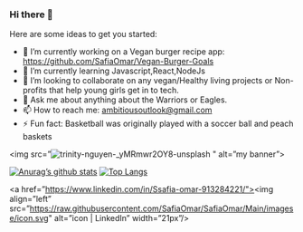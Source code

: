 ### Hi there 👋

Here are some ideas to get you started:

- 🔭 I’m currently working on a Vegan burger recipe app: https://github.com/SafiaOmar/Vegan-Burger-Goals
- 🌱 I’m currently learning Javascript,React,NodeJs
- 👯 I’m looking to collaborate on any vegan/Healthy living projects or Non-profits that help young girls get in to tech.
- 💬 Ask me about anything about the Warriors or Eagles.
- 📫 How to reach me: ambitiousoutlook@gmail.com
- ⚡ Fun fact: Basketball was originally played with a soccer ball and peach baskets

<img src=”![trinity-nguyen-_yMRmwr2OY8-unsplash](https://user-images.githubusercontent.com/90978408/159390743-2ade53d7-a995-4463-852f-a139ebc9b622.jpg)
" alt=”my banner”>

[![Anurag’s github stats](https://github-readme-stats.vercel.app/api?username=SafiaOmar)](https://github.com/yushi1007)
[![Top Langs](https://github-readme-stats.vercel.app/api/top-langs/?username=SafiaOmar&layout=compact)](https://github.com/yushi1007)

<a href=”https://www.linkedin.com/in/Ssafia-omar-913284221/"><img align=”left” src=”https://raw.githubusercontent.com/SafiaOmar/SafiaOmar/Main/imagese/icon.svg" alt=”icon | LinkedIn” width=”21px”/></a>
